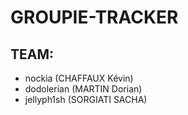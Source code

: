 # GROUPIE-TRACKER

## TEAM:
- nockia (CHAFFAUX Kévin)
- dodolerian (MARTIN Dorian)
- jellyph1sh (SORGIATI SACHA)
